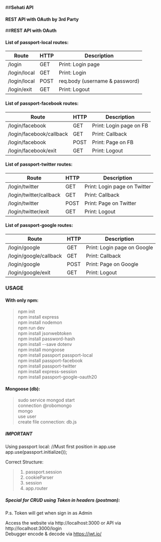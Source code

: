 ##**Sehati API**
#### REST API with OAuth by 3rd Party

##**REST API with OAuth**
#### List of passport-local routes:

**Route**    | **HTTP**       | **Description**
-------------|----------------|------------------------
/login       | GET            | Print: Login page
/login/local | GET            | Print: Login
/login/local | POST           | req.body (username & password)
/login/exit  | GET            | Print: Logout

#### List of passport-facebook routes:

**Route**                | **HTTP**      | **Description**
-------------------------|---------------|------------------------
/login/facebook			     | GET           | Print: Login page on FB
/login/facebook/callback | GET           | Print: Callback
/login/facebook			     | POST          | Print: Page on FB
/login/facebook/exit     | GET           | Print: Logout

#### List of passport-twitter routes:

**Route**                | **HTTP**      | **Description**
-------------------------|---------------|------------------------
/login/twitter			     | GET           | Print: Login page on Twitter
/login/twitter/callback  | GET           | Print: Callback
/login/twitter			     | POST          | Print: Page on Twitter
/login/twitter/exit      | GET           | Print: Logout

#### List of passport-google routes:

**Route**                | **HTTP**      | **Description**
-------------------------|---------------|------------------------
/login/google 			     | GET           | Print: Login page on Google
/login/google/callback   | GET           | Print: Callback
/login/google 			     | POST          | Print: Page on Google
/login/google/exit       | GET           | Print: Logout


### **USAGE**
#### With only npm:

> npm init <br>
> npm install express <br>
> npm install nodemon <br>
> npm run dev <br>
> npm install jsonwebtoken <br>
> npm install password-hash <br>
> npm install --save dotenv <br>
> npm install mongoose <br>
> npm install passport passport-local <br>
> npm install passport-facebook <br>
> npm install passport-twitter <br>
> npm install express-session <br>
> npm install passport-google-oauth20

#### Mongoose (db):

> sudo service mongod start <br>
> connection @robomongo <br>
> mongo <br>
> use user <br>
> create file connection: db.js

##### **IMPORTANT**
Using passport local:
//Must first position in app.use
app.use(passport.initialize());

Correct Structure:
> 1. passport.session <br>
> 2. cookieParser <br>
> 3. session <br>
> 4. app.router

##### Special for CRUD using Token in headers (postman):
P.s. Token will get when sign in as Admin

Access the website via http://localhost:3000 or API via http://localhost:3000/login <br>
Debugger encode & decode via https://jwt.io/

